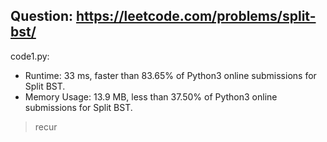## Question: https://leetcode.com/problems/split-bst/

code1.py:
* Runtime: 33 ms, faster than 83.65% of Python3 online submissions for Split BST.
* Memory Usage: 13.9 MB, less than 37.50% of Python3 online submissions for Split BST.
> recur